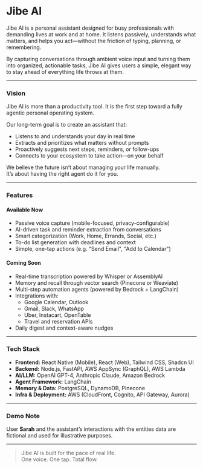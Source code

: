 # Jibe AI

Jibe AI is a personal assistant designed for busy professionals with demanding lives at work and at home. It listens passively, understands what matters, and helps you act—without the friction of typing, planning, or remembering.

By capturing conversations through ambient voice input and turning them into organized, actionable tasks, Jibe AI gives users a simple, elegant way to stay ahead of everything life throws at them.

---

### Vision

Jibe AI is more than a productivity tool. It is the first step toward a fully agentic personal operating system.

Our long-term goal is to create an assistant that:

- Listens to and understands your day in real time  
- Extracts and prioritizes what matters without prompts  
- Proactively suggests next steps, reminders, or follow-ups  
- Connects to your ecosystem to take action—on your behalf  

We believe the future isn’t about managing your life manually.  
It’s about having the right agent do it for you.

---

### Features

#### Available Now
- Passive voice capture (mobile-focused, privacy-configurable)
- AI-driven task and reminder extraction from conversations
- Smart categorization (Work, Home, Errands, Social, etc.)
- To-do list generation with deadlines and context
- Simple, one-tap actions (e.g. "Send Email", "Add to Calendar")

#### Coming Soon
- Real-time transcription powered by Whisper or AssemblyAI
- Memory and recall through vector search (Pinecone or Weaviate)
- Multi-step automation agents (powered by Bedrock + LangChain)
- Integrations with:
  - Google Calendar, Outlook
  - Gmail, Slack, WhatsApp
  - Uber, Instacart, OpenTable
  - Travel and reservation APIs
- Daily digest and context-aware nudges

---

### Tech Stack

- **Frontend:** React Native (Mobile), React (Web), Tailwind CSS, Shadcn UI  
- **Backend:** Node.js, FastAPI, AWS AppSync (GraphQL), AWS Lambda  
- **AI/LLM:** OpenAI GPT-4, Anthropic Claude, Amazon Bedrock  
- **Agent Framework:** LangChain  
- **Memory & Data:** PostgreSQL, DynamoDB, Pinecone  
- **Infra & Deployment:** AWS (CloudFront, Cognito, API Gateway, Aurora)

---

### Demo Note

User **Sarah** and the assistant’s interactions with the entities data are fictional and used for illustrative purposes.

---

> Jibe AI is built for the pace of real life.  
> One voice. One tap. Total flow.
